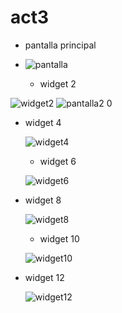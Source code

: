 # act3
- pantalla principal
- 
  ![pantalla](https://github.com/user-attachments/assets/3585c111-460a-44c5-a6d5-ef50eaf7473f)
  
  - widget  2
    
 ![widget2](https://github.com/user-attachments/assets/462174b3-bd39-4130-982f-72275bcb24ca)
![pantalla2 0](https://github.com/user-attachments/assets/a34f139e-a812-42dd-b98c-8c28ffdc09a5)

- widget 4
  
  ![widget4](https://github.com/user-attachments/assets/8b200c82-e2a1-4fe8-ad64-af7af12f957b)
  
  - widget 6
    
   ![widget6](https://github.com/user-attachments/assets/9ce9c2d6-448d-4f8d-89ca-fb74e955843b)

- widget 8
  
  ![widget8](https://github.com/user-attachments/assets/7035aa71-6170-4702-b720-c33aa85b6066)
  
  - widget 10
    
  ![widget10](https://github.com/user-attachments/assets/5bf796fb-ecc8-44a5-9dbe-303b2752e5dd)

- widget 12
  
  ![widget12](https://github.com/user-attachments/assets/5015eb5b-d6d8-42cf-b43d-503b53877b3f)




    







